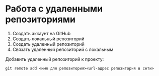 # Работа с удаленными репозиториями
1. Создать аккаунт на GitHub
2. Создать локальный репозиторий
3. Создать удаленный репозиторий
4. Связать удаленный репозиторий с локальным
 
Добавить удаленный репозиторий к проекту:
```  
git remote add <имя для репозитория><url-адрес репозитория в сети>
```
